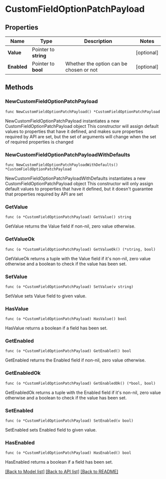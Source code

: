 # CustomFieldOptionPatchPayload

## Properties

Name | Type | Description | Notes
------------ | ------------- | ------------- | -------------
**Value** | Pointer to **string** |  | [optional] 
**Enabled** | Pointer to **bool** | Whether the option can be chosen or not | [optional] 

## Methods

### NewCustomFieldOptionPatchPayload

`func NewCustomFieldOptionPatchPayload() *CustomFieldOptionPatchPayload`

NewCustomFieldOptionPatchPayload instantiates a new CustomFieldOptionPatchPayload object
This constructor will assign default values to properties that have it defined,
and makes sure properties required by API are set, but the set of arguments
will change when the set of required properties is changed

### NewCustomFieldOptionPatchPayloadWithDefaults

`func NewCustomFieldOptionPatchPayloadWithDefaults() *CustomFieldOptionPatchPayload`

NewCustomFieldOptionPatchPayloadWithDefaults instantiates a new CustomFieldOptionPatchPayload object
This constructor will only assign default values to properties that have it defined,
but it doesn't guarantee that properties required by API are set

### GetValue

`func (o *CustomFieldOptionPatchPayload) GetValue() string`

GetValue returns the Value field if non-nil, zero value otherwise.

### GetValueOk

`func (o *CustomFieldOptionPatchPayload) GetValueOk() (*string, bool)`

GetValueOk returns a tuple with the Value field if it's non-nil, zero value otherwise
and a boolean to check if the value has been set.

### SetValue

`func (o *CustomFieldOptionPatchPayload) SetValue(v string)`

SetValue sets Value field to given value.

### HasValue

`func (o *CustomFieldOptionPatchPayload) HasValue() bool`

HasValue returns a boolean if a field has been set.

### GetEnabled

`func (o *CustomFieldOptionPatchPayload) GetEnabled() bool`

GetEnabled returns the Enabled field if non-nil, zero value otherwise.

### GetEnabledOk

`func (o *CustomFieldOptionPatchPayload) GetEnabledOk() (*bool, bool)`

GetEnabledOk returns a tuple with the Enabled field if it's non-nil, zero value otherwise
and a boolean to check if the value has been set.

### SetEnabled

`func (o *CustomFieldOptionPatchPayload) SetEnabled(v bool)`

SetEnabled sets Enabled field to given value.

### HasEnabled

`func (o *CustomFieldOptionPatchPayload) HasEnabled() bool`

HasEnabled returns a boolean if a field has been set.


[[Back to Model list]](../README.md#documentation-for-models) [[Back to API list]](../README.md#documentation-for-api-endpoints) [[Back to README]](../README.md)


